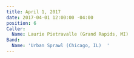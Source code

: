 ```yaml
---
title: April 1, 2017
date: 2017-04-01 12:00:00 -04:00
position: 6
Caller:
  Name: Laurie Pietravalle (Grand Rapids, MI)
Band:
  Name: 'Urban Sprawl (Chicago, IL)  '
---
```


